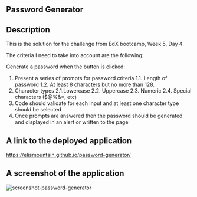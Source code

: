 ## Password Generator

## Description
This is the solution for the challenge from EdX bootcamp, Week 5, Day 4.

The criteria I need to take into account are the following:

Generate a password when the button is clicked:
  1. Present a series of prompts for password criteria
   1.1. Length of password
   1.2. At least 8 characters but no more than 128.
  2. Character types
   2.1.Lowercase
   2.2. Uppercase
   2.3. Numeric
   2.4. Special characters ($@%&*, etc)
  3. Code should validate for each input and at least one character type should be selected
  4. Once prompts are answered then the password should be generated and displayed in an alert or written to the page

## A link to the deployed application
https://elismountain.github.io/password-generator/

## A screenshot of the application
![screenshot-password-generator](password-ganarator.png)